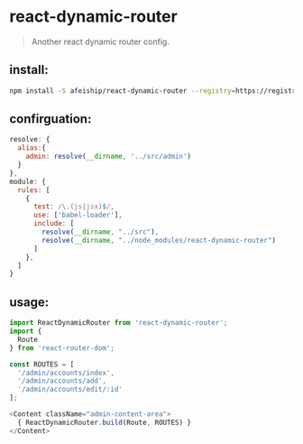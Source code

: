 # react-dynamic-router
> Another react dynamic router config.

## install:
```bash
npm install -S afeiship/react-dynamic-router --registry=https://registry.npm.taobao.org
```

## confirguation:
```js
resolve: {
  alias:{
    admin: resolve(__dirname, '../src/admin')
  }
},
module: {
  rules: [
    {
      test: /\.(js|jsx)$/,
      use: ['babel-loader'],
      include: [
        resolve(__dirname, "../src"),
        resolve(__dirname, "../node_modules/react-dynamic-router")
      ]
    },
  ]
}
```

## usage:
```js
import ReactDynamicRouter from 'react-dynamic-router';
import {
  Route
} from 'react-router-dom';

const ROUTES = [
  '/admin/accounts/index',
  '/admin/accounts/add',
  '/admin/accounts/edit/:id'
];

<Content className="admin-content-area">
  { ReactDynamicRouter.build(Route, ROUTES) }
</Content>
```
